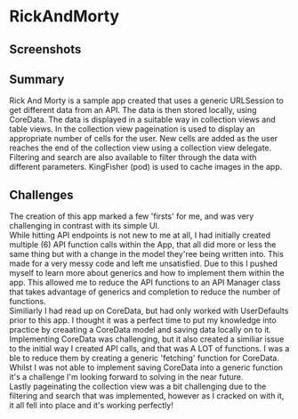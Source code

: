 # RickAndMorty

## Screenshots



## Summary

Rick And Morty is a sample app created that uses a generic URLSession to get different data from an API.
The data is then stored locally, using CoreData.
The data is displayed in a suitable way in collection views and table views. 
In the collection view pageination is used to display an appropriate number of cells for the user. New cells are added as the user reaches the end of the collection view using a collection view delegate.
Filtering and search are also available to filter through the data with different parameters.
KingFisher (pod) is used to cache images in the app.

## Challenges

The creation of this app marked a few 'firsts' for me, and was very challenging in contrast with its simple UI.     
While hitting API endpoints is not new to me at all, I had initially created multiple (6) API function calls within the App, that all did more or less the same thing but with a change in the model they'ree being written into. This made for a very messy code and left me unsatisfied. Due to this I pushed myself to learn more about generics and how to implement them within the app. This allowed me to reduce the API functions to an API Manager class that takes advantage of generics and completion to reduce the number of functions.     
Similiarly I had read up on CoreData, but had only worked with UserDefaults prior to this app. I thought it was a perfect time to put my knowledge into practice by creaating a CoreData model and saving data locally on to it.    
Implementing CoreData was challenging, but it also created a similiar issue to the initial way I created API calls, and that was A LOT of functions. I was a ble to reduce them by creating a generic 'fetching' function for CoreData. Whilst I was not able to implement saving CoreData into a generic function it's a challenge I'm looking forward to solving in the near future.   
Lastly pageinating the collection view was a bit challenging due to the filtering and search that was implemented, however as I cracked on with it, it all fell into place and it's working perfectly!
